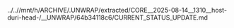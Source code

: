 ../..//mnt/h/ARCHIVE/.UNWRAP/extracted/CORE__2025-08-14__1310__host-duri-head-/__UNWRAP/64b34118c6/CURRENT_STATUS_UPDATE.md